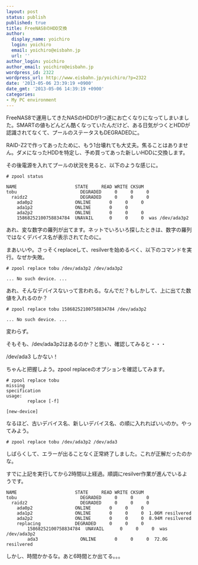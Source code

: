 ```yaml
---
layout: post
status: publish
published: true
title: FreeNAS8のHDD交換
author:
  display_name: yoichiro
  login: yoichiro
  email: yoichiro@eisbahn.jp
  url: ''
author_login: yoichiro
author_email: yoichiro@eisbahn.jp
wordpress_id: 2322
wordpress_url: http://www.eisbahn.jp/yoichiro/?p=2322
date: '2013-05-06 23:39:19 +0900'
date_gmt: '2013-05-06 14:39:19 +0900'
categories:
- My PC environment
---
```


FreeNAS8で運用してきたNASのHDDが1つ遂にお亡くなりになってしまいました。SMARTの値もどんどん酷くなっていたんだけど、ある日気がつくとHDDが認識されてなくて、プールのステータスもDEGRADEDに。

RAID-Z2で作ってあったために、もう1台壊れても大丈夫。焦ることはありません。ダメになったHDDを特定し、予め買ってあった新しいHDDに交換します。

その後電源を入れてプールの状況を見ると、以下のような感じに。

```
# zpool status

NAME                      STATE     READ WRITE CKSUM
tobu                        DEGRADED     0     0     0
  raidz2                    DEGRADED     0     0     0
    ada0p2                ONLINE       0     0     0
    ada1p2                ONLINE       0     0
    ada2p2                ONLINE       0     0     0
    15868252100758834784  UNAVAIL      0     0     0  was /dev/ada3p2
```

あれ、変な数字の羅列が出てます。ネットでいろいろ探したときは、数字の羅列ではなくデバイス名が表示されてたのに。

まあいいや。さっそくreplaceして、resilverを始めるべく、以下のコマンドを実行。なぜか失敗。

```
# zpool replace tobu /dev/ada3p2 /dev/ada3p2

... No such device. ...
```

あれ、そんなデバイスないって言われる。なんでだ？もしかして、上に出てた数値を入れるのか？

```
# zpool replace tobu 15868252100758834784 /dev/ada3p2

... No such device. ...
```

変わらず。

そもそも、/dev/ada3p2はあるのか？と思い、確認してみると・・・

/dev/ada3 しかない！

ちゃんと把握しよう。zpool replaceのオプションを確認してみます。

```
# zpool replace tobu
missing 
specification
usage:
        replace [-f]

[new-device]
```

なるほど、古いデバイス名、新しいデバイス名、の順に入れればいいのか。やってみよう。

```
# zpool replace tobu /dev/ada3p2 /dev/ada3
```

しばらくして、エラーが出ることなく正常終了しました。これが正解だったのかな。

すでに上記を実行してから2時間以上経過。順調にresilver作業が進んでいるようです。

```
NAME                      STATE     READ WRITE CKSUM
tobu                        DEGRADED     0     0     0
  raidz2                    DEGRADED     0     0     0
    ada0p2                ONLINE       0     0     0
    ada1p2                ONLINE       0     0     0  1.06M resilvered
    ada2p2                ONLINE       0     0     0  8.94M resilvered
    replacing             DEGRADED     0     0     0
        15868252100758834784  UNAVAIL      0     0     0  was /dev/ada3p2
        ada3                ONLINE       0     0     0  72.0G resilvered
```

しかし、時間かかるな。あと6時間とか出てる。。。
